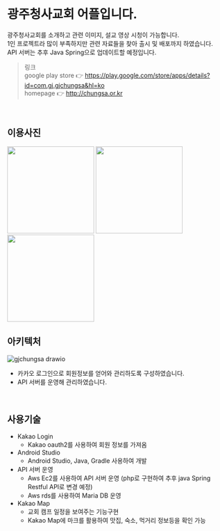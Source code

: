 # 광주청사교회 어플입니다.
광주청사교회를 소개하고 관련 이미지, 설교 영상 시청이 가능합니다. <br>
1인 프로젝트라 많이 부족하지만 관련 자료들을 찾아 출시 및 배포까지 하였습니다.<br>
API 서버는 추후 Java Spring으로 업데이트할 예정입니다.<br>

> 링크<br>
google play store 👉 https://play.google.com/store/apps/details?id=com.gj.gjchungsa&hl=ko<br>
homepage  👉 http://chungsa.or.kr

<br>

## 이용사진
<img src="https://github.com/user-attachments/assets/7c844a7a-5f32-4593-bd83-deab14b8ae9f" width="200">
<img src="https://github.com/user-attachments/assets/8ceaf8e3-bc93-40d5-af7c-77467b79a54e" width="200">
<img src="https://github.com/user-attachments/assets/e941b0c6-93a7-4d8e-957f-c0f6a83c3e7c" width="200">


<br>

## 아키텍처
![gjchungsa drawio](https://github.com/user-attachments/assets/701cdd53-56c0-4d98-9965-8eb76a7453c5)

- 카카오 로그인으로 회원정보를 얻어와 관리하도록 구성하였습니다.
- API 서버를 운영해 관리하였습니다.

<br>

## 사용기술
 - Kakao Login
   - Kakao oauth2를 사용하여 회원 정보를 가져옴
 - Android Studio
   - Android Studio, Java, Gradle 사용하여 개발
 - API 서버 운영
   - Aws Ec2를 사용하여 API 서버 운영 (php로 구현하여 추후 java Spring Restful API로 변경 예정)
   - Aws rds를 사용하여 Maria DB 운영
 - Kakao Map
   - 교회 캠프 일정을 보여주는 기능구현
   - Kakao Map에 마크를 활용하여 맛집, 숙소, 먹거리 정보등을 확인 가능











